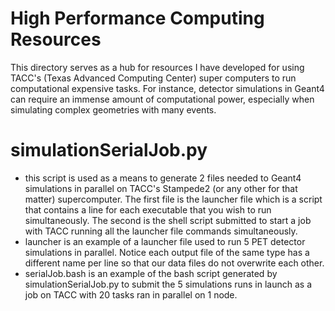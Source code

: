 # High Performance Computing Resources

This directory serves as a hub for resources I have developed for using TACC's (Texas Advanced Computing Center) super computers 
to run computational expensive tasks. For instance, detector simulations in Geant4 can require an immense amount of computational power, 
especially when simulating complex geometries with many events.

# simulationSerialJob.py
- this script is used as a means to generate 2 files needed to Geant4 simulations in parallel on TACC's Stampede2 (or any other for that matter) supercomputer. The first file is the launcher file which is a script that contains a line for each executable that you wish to run simultaneously. The second is the shell script submitted to start a job with TACC running all the launcher file commands simultaneously. 
- launcher is an example of a launcher file used to run 5 PET detector simulations in parallel. Notice each output file of the same type  has a different name per line so that our data files do not overwrite each other.
- serialJob.bash is an example of the bash script generated by simulationSerialJob.py to submit the 5 simulations runs in launch as a job on TACC with 20 tasks ran in parallel on 1 node.

